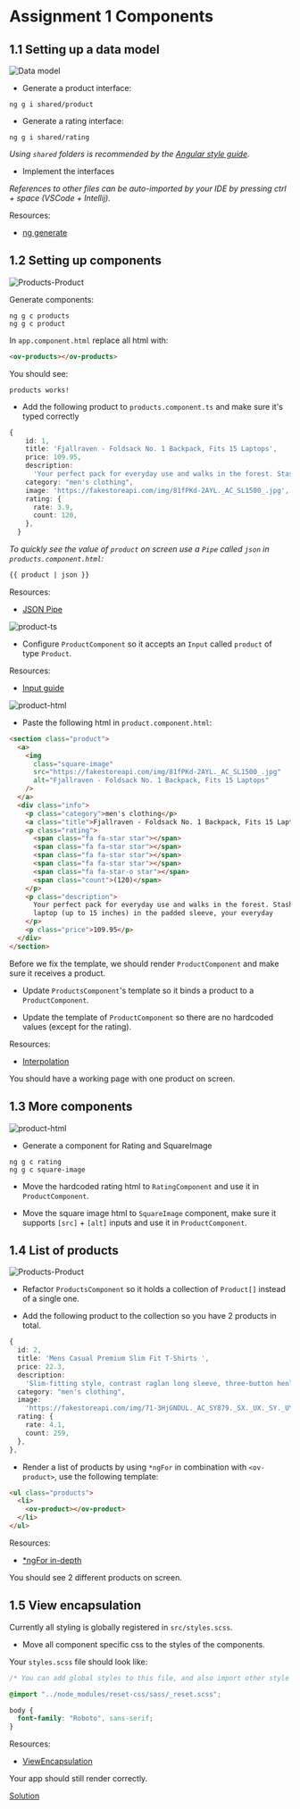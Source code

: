 # Assignment 1 Components

## 1.1 Setting up a data model

![Data model](../assets/data-model.png)

- Generate a product interface:

```
ng g i shared/product
```

- Generate a rating interface:

```
ng g i shared/rating
```

_Using `shared` folders is recommended by the [Angular style guide](https://angular.io/guide/styleguide#overall-structural-guidelines)._

- Implement the interfaces

_References to other files can be auto-imported by your IDE by pressing ctrl + space (VSCode + Intellij)._

Resources:
- [ng generate](https://angular.io/cli/generate)

## 1.2 Setting up components

![Products-Product](../assets/products-product.png)

Generate components:

```
ng g c products
ng g c product
```

In `app.component.html` replace all html with:

```html
<ov-products></ov-products>
```

You should see:
```
products works!
```

- Add the following product to `products.component.ts` and make sure it's typed correctly

```typescript
{
    id: 1,
    title: 'Fjallraven - Foldsack No. 1 Backpack, Fits 15 Laptops',
    price: 109.95,
    description:
      'Your perfect pack for everyday use and walks in the forest. Stash your laptop (up to 15 inches) in the padded sleeve, your everyday',
    category: "men's clothing",
    image: 'https://fakestoreapi.com/img/81fPKd-2AYL._AC_SL1500_.jpg',
    rating: {
      rate: 3.9,
      count: 120,
    },
  }
```

_To quickly see the value of `product` on screen use a `Pipe` called `json` in `products.component.html`:_

```html
{{ product | json }}
```

Resources:
- [JSON Pipe](https://angular.io/api/common/JsonPipe)

![product-ts](../assets/product-ts.png)

- Configure `ProductComponent` so it accepts an `Input` called `product` of type `Product`.

Resources:
- [Input guide](https://angular.io/guide/inputs-outputs)

![product-html](../assets/product-plain-html.png)

- Paste the following html in `product.component.html`:

```html
<section class="product">
  <a>
    <img
      class="square-image"
      src="https://fakestoreapi.com/img/81fPKd-2AYL._AC_SL1500_.jpg"
      alt="Fjallraven - Foldsack No. 1 Backpack, Fits 15 Laptops"
    />
  </a>
  <div class="info">
    <p class="category">men's clothing</p>
    <a class="title">Fjallraven - Foldsack No. 1 Backpack, Fits 15 Laptops</a>
    <p class="rating">
      <span class="fa fa-star star"></span>
      <span class="fa fa-star star"></span>
      <span class="fa fa-star star"></span>
      <span class="fa fa-star star"></span>
      <span class="fa fa-star-o star"></span>
      <span class="count">(120)</span>
    </p>
    <p class="description">
      Your perfect pack for everyday use and walks in the forest. Stash your
      laptop (up to 15 inches) in the padded sleeve, your everyday
    </p>
    <p class="price">109.95</p>
  </div>
</section>
```

Before we fix the template, we should render `ProductComponent` and make sure it receives a product.

- Update `ProductsComponent`'s template so it binds a product to a `ProductComponent`.

- Update the template of `ProductComponent` so there are no hardcoded values (except for the rating).

Resources:
- [Interpolation](https://angular.io/guide/interpolation)

You should have a working page with one product on screen.

## 1.3 More components

![product-html](../assets/product-html-components.png)

- Generate a component for Rating and SquareImage
```
ng g c rating
ng g c square-image
```

- Move the hardcoded rating html to `RatingComponent` and use it in `ProductComponent`.

- Move the square image html to `SquareImage` component, make sure it supports `[src]` + `[alt]` inputs
 and use it in `ProductComponent`.

## 1.4 List of products

![Products-Product](../assets/products-product.png)

- Refactor `ProductsComponent` so it holds a collection of `Product[]` instead of a single one.

- Add the following product to the collection so you have 2 products in total.

```typescript
{
  id: 2,
  title: 'Mens Casual Premium Slim Fit T-Shirts ',
  price: 22.3,
  description:
    'Slim-fitting style, contrast raglan long sleeve, three-button henley placket, light weight & soft fabric for breathable and comfortable wearing. And Solid stitched shirts with round neck made for durability and a great fit for casual fashion wear and diehard baseball fans. The Henley style round neckline includes a three-button placket.',
  category: "men's clothing",
  image:
    'https://fakestoreapi.com/img/71-3HjGNDUL._AC_SY879._SX._UX._SY._UY_.jpg',
  rating: {
    rate: 4.1,
    count: 259,
  },
},
```


- Render a list of products by using `*ngFor` in combination with `<ov-product>`, use the following template:

```html
<ul class="products">
  <li>
    <ov-product></ov-product>
  </li>
</ul>
```

Resources:
- [*ngFor in-depth](https://blog.angular-university.io/angular-2-ngfor/)

You should see 2 different products on screen.

## 1.5 View encapsulation
Currently all styling is globally registered in `src/styles.scss`.

- Move all component specific css to the styles of the components.

Your `styles.scss` file should look like:

```scss
/* You can add global styles to this file, and also import other style files */

@import "../node_modules/reset-css/sass/_reset.scss";

body {
  font-family: "Roboto", sans-serif;
}
```

Resources:
- [ViewEncapsulation](https://angular.io/guide/view-encapsulation)

Your app should still render correctly.

[Solution](https://github.com/Rachnerd/ov-angular/compare/master...basic/assignment-2)
